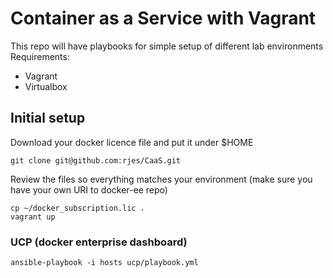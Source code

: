 # Container as a Service with Vagrant

This repo will have playbooks for simple setup of different lab environments
Requirements:
- Vagrant
- Virtualbox

## Initial setup
Download your docker licence file and put it under $HOME
```
git clone git@github.com:rjes/CaaS.git
```
Review the files so everything matches your environment (make sure you have your own URI to docker-ee repo)
```
cp ~/docker_subscription.lic .
vagrant up
```
### UCP (docker enterprise dashboard)
```
ansible-playbook -i hosts ucp/playbook.yml
```

